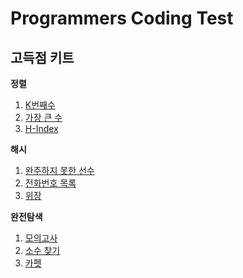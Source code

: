 # Programmers Coding Test

## 고득점 키트

**정렬**
1. [K번째수](https://github.com/WoodysCloud/Algorithm/blob/main/Programmers/%EC%A0%95%EB%A0%AC/K%EB%B2%88%EC%A7%B8%EC%88%98.ipynb)
2. [가장 큰 수](https://github.com/WoodysCloud/Algorithm/blob/main/Programmers/%EC%A0%95%EB%A0%AC/%EA%B0%80%EC%9E%A5%20%ED%81%B0%20%EC%88%98.ipynb)
3. [H-Index](https://github.com/WoodysCloud/Algorithm/blob/main/Programmers/%EC%A0%95%EB%A0%AC/H-Index.ipynb)

**해시**
1. [완주하지 못한 선수](https://github.com/WoodysCloud/Algorithm/blob/main/Programmers/%ED%95%B4%EC%8B%9C/%EC%99%84%EC%A3%BC%ED%95%98%EC%A7%80%20%EB%AA%BB%ED%95%9C%20%EC%84%A0%EC%88%98.ipynb)
2. [전화번호 목록](https://github.com/WoodysCloud/Algorithm/blob/main/Programmers/%ED%95%B4%EC%8B%9C/%EC%A0%84%ED%99%94%EB%B2%88%ED%98%B8%20%EB%AA%A9%EB%A1%9D.ipynb)
3. [위장](https://github.com/WoodysCloud/Algorithm/blob/main/Programmers/%ED%95%B4%EC%8B%9C/%EC%9C%84%EC%9E%A5.ipynb)

**완전탐색**
1. [모의고사](https://github.com/WoodysCloud/Algorithm/blob/main/Programmers/%EC%99%84%EC%A0%84%ED%83%90%EC%83%89/%EB%AA%A8%EC%9D%98%EA%B3%A0%EC%82%AC.ipynb)
2. [소수 찾기](https://github.com/WoodysCloud/Algorithm/blob/main/Programmers/%EC%99%84%EC%A0%84%ED%83%90%EC%83%89/%EC%86%8C%EC%88%98%20%EC%B0%BE%EA%B8%B0.ipynb)
3. [카펫](https://github.com/WoodysCloud/Algorithm/blob/main/Programmers/%EC%99%84%EC%A0%84%ED%83%90%EC%83%89/%EC%B9%B4%ED%8E%AB.ipynb)
